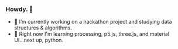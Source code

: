 ### Howdy. 👋

<!--
**HTHR-WHT/HTHR-WHT** is a ✨ _special_ ✨ repository because its `README.md` (this file) appears on your GitHub profile.

Here are some ideas to get you started:

- 🔭 I’m currently working on ...
- 🌱 I’m currently learning ...
- 👯 I’m looking to collaborate on ...
- 🤔 I’m looking for help with ...
- 💬 Ask me about ...
- 📫 How to reach me: ...
- 😄 Pronouns: ...
- ⚡ Fun fact: ...
-->

- 🔭 I’m currently working on a hackathon project and studying data structures & algorithms.
- 🌱 Right now I'm learning processing, p5.js, three.js, and material UI...next up, python.
